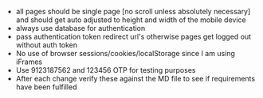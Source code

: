 - all pages should be single page [no scroll unless absolutely necessary] and should get auto adjusted to height and width of the mobile device
- always use database for authentication
- pass authentication token redirect url's otherwise pages get logged out without auth token
- No use of browser sessions/cookies/localStorage since I am using iFrames
- Use 9123187562 and 123456 OTP for testing purposes
- After each change verify these against the MD file to see if requirements have been fulfilled